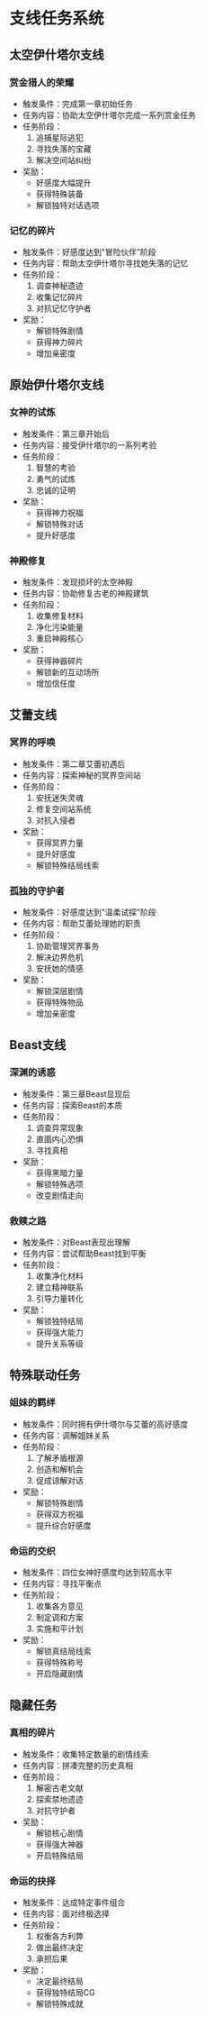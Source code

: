 # 支线任务系统

## 太空伊什塔尔支线

### 赏金猎人的荣耀
- 触发条件：完成第一章初始任务
- 任务内容：协助太空伊什塔尔完成一系列赏金任务
- 任务阶段：
  1. 追捕星际逃犯
  2. 寻找失落的宝藏
  3. 解决空间站纠纷
- 奖励：
  - 好感度大幅提升
  - 获得特殊装备
  - 解锁独特对话选项

### 记忆的碎片
- 触发条件：好感度达到"冒险伙伴"阶段
- 任务内容：帮助太空伊什塔尔寻找她失落的记忆
- 任务阶段：
  1. 调查神秘遗迹
  2. 收集记忆碎片
  3. 对抗记忆守护者
- 奖励：
  - 解锁特殊剧情
  - 获得神力碎片
  - 增加亲密度

## 原始伊什塔尔支线

### 女神的试炼
- 触发条件：第三章开始后
- 任务内容：接受伊什塔尔的一系列考验
- 任务阶段：
  1. 智慧的考验
  2. 勇气的试炼
  3. 忠诚的证明
- 奖励：
  - 获得神力祝福
  - 解锁特殊对话
  - 提升好感度

### 神殿修复
- 触发条件：发现损坏的太空神殿
- 任务内容：协助修复古老的神殿建筑
- 任务阶段：
  1. 收集修复材料
  2. 净化污染能量
  3. 重启神殿核心
- 奖励：
  - 获得神器碎片
  - 解锁新的互动场所
  - 增加信任度

## 艾蕾支线

### 冥界的呼唤
- 触发条件：第二章艾蕾初遇后
- 任务内容：探索神秘的冥界空间站
- 任务阶段：
  1. 安抚迷失灵魂
  2. 修复空间站系统
  3. 对抗入侵者
- 奖励：
  - 获得冥界力量
  - 提升好感度
  - 解锁特殊结局线索

### 孤独的守护者
- 触发条件：好感度达到"温柔试探"阶段
- 任务内容：帮助艾蕾处理她的职责
- 任务阶段：
  1. 协助管理冥界事务
  2. 解决边界危机
  3. 安抚她的情感
- 奖励：
  - 解锁深层剧情
  - 获得特殊物品
  - 增加亲密度

## Beast支线

### 深渊的诱惑
- 触发条件：第三章Beast显现后
- 任务内容：探索Beast的本质
- 任务阶段：
  1. 调查异常现象
  2. 直面内心恐惧
  3. 寻找真相
- 奖励：
  - 获得黑暗力量
  - 解锁特殊选项
  - 改变剧情走向

### 救赎之路
- 触发条件：对Beast表现出理解
- 任务内容：尝试帮助Beast找到平衡
- 任务阶段：
  1. 收集净化材料
  2. 建立精神联系
  3. 引导力量转化
- 奖励：
  - 解锁独特结局
  - 获得强大能力
  - 提升关系等级

## 特殊联动任务

### 姐妹的羁绊
- 触发条件：同时拥有伊什塔尔与艾蕾的高好感度
- 任务内容：调解姐妹关系
- 任务阶段：
  1. 了解矛盾根源
  2. 创造和解机会
  3. 促成谅解对话
- 奖励：
  - 解锁特殊剧情
  - 获得双方祝福
  - 提升综合好感度

### 命运的交织
- 触发条件：四位女神好感度均达到较高水平
- 任务内容：寻找平衡点
- 任务阶段：
  1. 收集各方意见
  2. 制定调和方案
  3. 实施和平计划
- 奖励：
  - 解锁真结局线索
  - 获得特殊称号
  - 开启隐藏剧情

## 隐藏任务

### 真相的碎片
- 触发条件：收集特定数量的剧情线索
- 任务内容：拼凑完整的历史真相
- 任务阶段：
  1. 解密古老文献
  2. 探索禁地遗迹
  3. 对抗守护者
- 奖励：
  - 解锁核心剧情
  - 获得强大神器
  - 开启特殊结局

### 命运的抉择
- 触发条件：达成特定事件组合
- 任务内容：面对终极选择
- 任务阶段：
  1. 权衡各方利弊
  2. 做出最终决定
  3. 承担后果
- 奖励：
  - 决定最终结局
  - 获得独特结局CG
  - 解锁特殊成就 